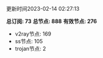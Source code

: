 更新时间2023-02-14 02:27:13

**总订阅: 73**
**总节点: 888**
**有效节点: 276**
- v2ray节点: 169
- ss节点: 105
- trojan节点: 2
